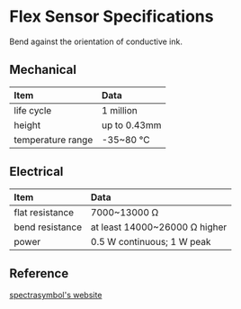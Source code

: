 # Flex Sensor Specifications

Bend against the orientation of conductive ink.

## Mechanical

| Item              | Data         |
| :---------------- | :----------- |
| life cycle        | 1 million    |
| height            | up to 0.43mm |
| temperature range | -35~80 °C    |

## Electrical

| Item            | Data                          |
| :-------------- | :---------------------------- |
| flat resistance | 7000~13000 Ω                  |
| bend resistance | at least 14000~26000 Ω higher |
| power           | 0.5 W continuous; 1 W peak    |

## Reference

[spectrasymbol's website](https://spectrasymbol.com/)
